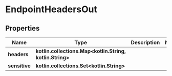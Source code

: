 
# EndpointHeadersOut

## Properties
Name | Type | Description | Notes
------------ | ------------- | ------------- | -------------
**headers** | **kotlin.collections.Map&lt;kotlin.String, kotlin.String&gt;** |  | 
**sensitive** | **kotlin.collections.Set&lt;kotlin.String&gt;** |  | 



